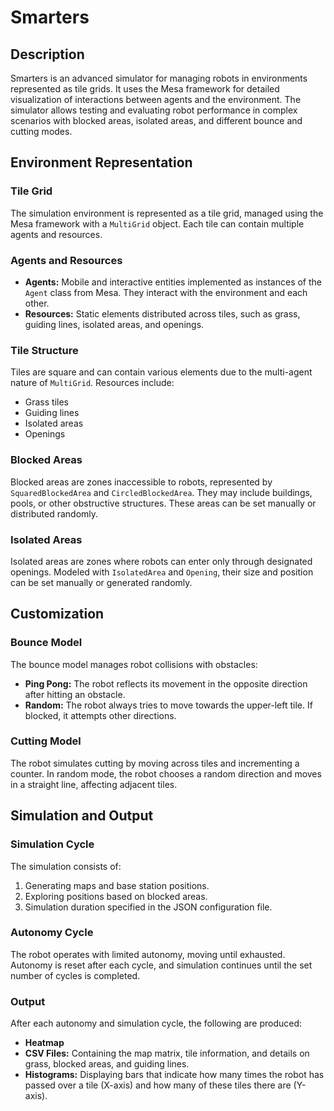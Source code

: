 # Smarters

## Description

Smarters is an advanced simulator for managing robots in environments represented as tile grids. It uses the Mesa framework for detailed visualization of interactions between agents and the environment. The simulator allows testing and evaluating robot performance in complex scenarios with blocked areas, isolated areas, and different bounce and cutting modes.

## Environment Representation

### Tile Grid

The simulation environment is represented as a tile grid, managed using the Mesa framework with a `MultiGrid` object. Each tile can contain multiple agents and resources.

### Agents and Resources

- **Agents:** Mobile and interactive entities implemented as instances of the `Agent` class from Mesa. They interact with the environment and each other.
- **Resources:** Static elements distributed across tiles, such as grass, guiding lines, isolated areas, and openings.

### Tile Structure

Tiles are square and can contain various elements due to the multi-agent nature of `MultiGrid`. Resources include:
- Grass tiles
- Guiding lines
- Isolated areas
- Openings

### Blocked Areas

Blocked areas are zones inaccessible to robots, represented by `SquaredBlockedArea` and `CircledBlockedArea`. They may include buildings, pools, or other obstructive structures. These areas can be set manually or distributed randomly.

### Isolated Areas

Isolated areas are zones where robots can enter only through designated openings. Modeled with `IsolatedArea` and `Opening`, their size and position can be set manually or generated randomly.

## Customization

### Bounce Model

The bounce model manages robot collisions with obstacles:
- **Ping Pong:** The robot reflects its movement in the opposite direction after hitting an obstacle.
- **Random:** The robot always tries to move towards the upper-left tile. If blocked, it attempts other directions.

### Cutting Model

The robot simulates cutting by moving across tiles and incrementing a counter. In random mode, the robot chooses a random direction and moves in a straight line, affecting adjacent tiles.

## Simulation and Output

### Simulation Cycle

The simulation consists of:
1. Generating maps and base station positions.
2. Exploring positions based on blocked areas.
3. Simulation duration specified in the JSON configuration file.

### Autonomy Cycle

The robot operates with limited autonomy, moving until exhausted. Autonomy is reset after each cycle, and simulation continues until the set number of cycles is completed.

### Output

After each autonomy and simulation cycle, the following are produced:
- **Heatmap**
- **CSV Files:** Containing the map matrix, tile information, and details on grass, blocked areas, and guiding lines.
- **Histograms:** Displaying bars that indicate how many times the robot has passed over a tile (X-axis) and how many of these tiles there are (Y-axis).
